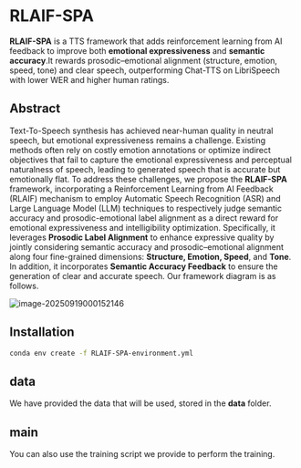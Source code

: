 # RLAIF-SPA

**RLAIF-SPA** is a TTS framework that adds reinforcement learning from AI feedback to improve both **emotional expressiveness** and **semantic accuracy**.It rewards prosodic–emotional alignment (structure, emotion, speed, tone) and clear speech, outperforming Chat-TTS on LibriSpeech with lower WER and higher human ratings.

## Abstract

Text-To-Speech synthesis has achieved near-human quality in neutral speech, but emotional expressiveness remains a challenge. Existing methods often rely on costly emotion annotations or optimize indirect objectives that fail to capture the emotional expressiveness and perceptual naturalness of speech, leading to generated speech that is accurate but emotionally flat. To address these challenges, we propose the  **RLAIF-SPA** framework, incorporating a Reinforcement Learning from AI Feedback (RLAIF) mechanism to employ Automatic Speech Recognition (ASR) and Large Language Model (LLM) techniques to respectively judge semantic accuracy and prosodic-emotional label alignment as a direct reward for emotional expressiveness and intelligibility optimization. Specifically, it leverages **Prosodic Label Alignment** to enhance expressive quality by jointly considering semantic accuracy and prosodic–emotional alignment along four fine-grained dimensions: **Structure, Emotion, Speed**, and **Tone**. In addition, it incorporates **Semantic Accuracy Feedback** to ensure the generation of clear and accurate speech. Our framework diagram is as follows.

![image-20250919000152146](https://github.com/Zoe-Mango/RLAIF-SPA/blob/main/assets/overview.png)

## Installation

```bash
conda env create -f RLAIF-SPA-environment.yml
```

## data

We have provided the data that will be used, stored in the **data** folder.

## main

You can also use the training script we provide to perform the training.
